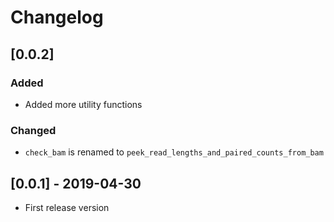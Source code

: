 # Changelog

## [0.0.2]
### Added
- Added more utility functions
### Changed
- `check_bam` is renamed to `peek_read_lengths_and_paired_counts_from_bam`

## [0.0.1] - 2019-04-30
- First release version

